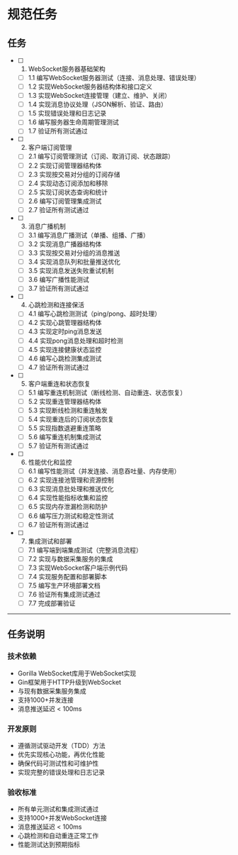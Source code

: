 # 规范任务

## 任务

- [ ] 1. WebSocket服务器基础架构
  - [ ] 1.1 编写WebSocket服务器测试（连接、消息处理、错误处理）
  - [ ] 1.2 实现WebSocket服务器结构体和接口定义
  - [ ] 1.3 实现WebSocket连接管理（建立、维护、关闭）
  - [ ] 1.4 实现消息协议处理（JSON解析、验证、路由）
  - [ ] 1.5 实现错误处理和日志记录
  - [ ] 1.6 编写服务器生命周期管理测试
  - [ ] 1.7 验证所有测试通过

- [ ] 2. 客户端订阅管理
  - [ ] 2.1 编写订阅管理测试（订阅、取消订阅、状态跟踪）
  - [ ] 2.2 实现订阅管理器结构体
  - [ ] 2.3 实现按交易对分组的订阅存储
  - [ ] 2.4 实现动态订阅添加和移除
  - [ ] 2.5 实现订阅状态查询和统计
  - [ ] 2.6 编写订阅管理集成测试
  - [ ] 2.7 验证所有测试通过

- [ ] 3. 消息广播机制
  - [ ] 3.1 编写消息广播测试（单播、组播、广播）
  - [ ] 3.2 实现消息广播器结构体
  - [ ] 3.3 实现按交易对分组的消息推送
  - [ ] 3.4 实现消息队列和批量推送优化
  - [ ] 3.5 实现消息发送失败重试机制
  - [ ] 3.6 编写广播性能测试
  - [ ] 3.7 验证所有测试通过

- [ ] 4. 心跳检测和连接保活
  - [ ] 4.1 编写心跳检测测试（ping/pong、超时处理）
  - [ ] 4.2 实现心跳管理器结构体
  - [ ] 4.3 实现定时ping消息发送
  - [ ] 4.4 实现pong消息处理和超时检测
  - [ ] 4.5 实现连接健康状态监控
  - [ ] 4.6 编写心跳检测集成测试
  - [ ] 4.7 验证所有测试通过

- [ ] 5. 客户端重连和状态恢复
  - [ ] 5.1 编写重连机制测试（断线检测、自动重连、状态恢复）
  - [ ] 5.2 实现重连管理器结构体
  - [ ] 5.3 实现断线检测和重连触发
  - [ ] 5.4 实现重连后的订阅状态恢复
  - [ ] 5.5 实现指数退避重连策略
  - [ ] 5.6 编写重连机制集成测试
  - [ ] 5.7 验证所有测试通过

- [ ] 6. 性能优化和监控
  - [ ] 6.1 编写性能测试（并发连接、消息吞吐量、内存使用）
  - [ ] 6.2 实现连接池管理和资源控制
  - [ ] 6.3 实现消息批处理和推送优化
  - [ ] 6.4 实现性能指标收集和监控
  - [ ] 6.5 实现内存泄漏检测和防护
  - [ ] 6.6 编写压力测试和稳定性测试
  - [ ] 6.7 验证所有测试通过

- [ ] 7. 集成测试和部署
  - [ ] 7.1 编写端到端集成测试（完整消息流程）
  - [ ] 7.2 实现与数据采集服务的集成
  - [ ] 7.3 实现WebSocket客户端示例代码
  - [ ] 7.4 实现服务配置和部署脚本
  - [ ] 7.5 编写生产环境部署文档
  - [ ] 7.6 验证所有集成测试通过
  - [ ] 7.7 完成部署验证

---

## 任务说明

### 技术依赖
- Gorilla WebSocket库用于WebSocket实现
- Gin框架用于HTTP升级到WebSocket
- 与现有数据采集服务集成
- 支持1000+并发连接
- 消息推送延迟 < 100ms

### 开发原则
- 遵循测试驱动开发（TDD）方法
- 优先实现核心功能，再优化性能
- 确保代码可测试性和可维护性
- 实现完整的错误处理和日志记录

### 验收标准
- 所有单元测试和集成测试通过
- 支持1000+并发WebSocket连接
- 消息推送延迟 < 100ms
- 心跳检测和自动重连正常工作
- 性能测试达到预期指标
